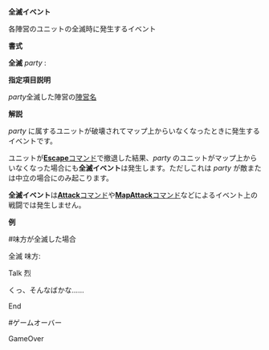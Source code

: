 **全滅イベント**

各陣営のユニットの全滅時に発生するイベント

**書式**

**全滅** *party* :

**指定項目説明**

*party*全滅した陣営の[陣営名](陣営名)

**解説**

*party* に属するユニットが破壊されてマップ上からいなくなったときに発生するイベントです。

ユニットが[**Escape**コマンド](Escapeコマンド)で撤退した結果、*party* のユニットがマップ上からいなくなった場合にも**全滅イベント**は発生します。ただしこれは *party* が敵または中立の場合にのみ起こります。

**全滅イベント**は[**Attack**コマンド](Attackコマンド)や[**MapAttack**コマンド](MapAttackコマンド)などによるイベント上の戦闘では発生しません。

**例**

#味方が全滅した場合

全滅 味方:

Talk 烈

くっ、そんなばかな……

End

#ゲームオーバー

GameOver
